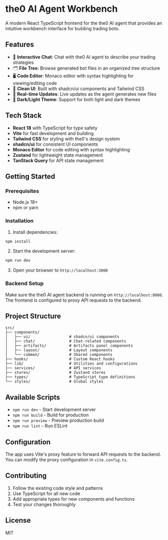 # the0 AI Agent Workbench

A modern React TypeScript frontend for the the0 AI agent that provides an intuitive workbench interface for building trading bots.

## Features

- 💬 **Interactive Chat**: Chat with the0 AI agent to describe your trading strategies
- 🗂️ **File Tree**: Browse generated bot files in an organized tree structure
- 🖥️ **Code Editor**: Monaco editor with syntax highlighting for viewing/editing code
- 🎨 **Clean UI**: Built with shadcn/ui components and Tailwind CSS
- 🔄 **Real-time Updates**: Live updates as the agent generates new files
- 🌙 **Dark/Light Theme**: Support for both light and dark themes

## Tech Stack

- **React 18** with TypeScript for type safety
- **Vite** for fast development and building
- **Tailwind CSS** for styling with the0's design system
- **shadcn/ui** for consistent UI components
- **Monaco Editor** for code editing with syntax highlighting
- **Zustand** for lightweight state management
- **TanStack Query** for API state management

## Getting Started

### Prerequisites

- Node.js 18+
- npm or yarn

### Installation

1. Install dependencies:

```bash
npm install
```

2. Start the development server:

```bash
npm run dev
```

3. Open your browser to `http://localhost:3000`

### Backend Setup

Make sure the the0 AI agent backend is running on `http://localhost:8000`. The frontend is configured to proxy API requests to the backend.

## Project Structure

```
src/
├── components/
│   ├── ui/                 # shadcn/ui components
│   ├── chat/               # Chat-related components
│   ├── artifacts/          # Artifacts panel components
│   ├── layout/             # Layout components
│   └── common/             # Shared components
├── hooks/                  # Custom React hooks
├── lib/                    # Utilities and configurations
├── services/               # API services
├── stores/                 # Zustand stores
├── types/                  # TypeScript type definitions
└── styles/                 # Global styles
```

## Available Scripts

- `npm run dev` - Start development server
- `npm run build` - Build for production
- `npm run preview` - Preview production build
- `npm run lint` - Run ESLint

## Configuration

The app uses Vite's proxy feature to forward API requests to the backend. You can modify the proxy configuration in `vite.config.ts`.

## Contributing

1. Follow the existing code style and patterns
2. Use TypeScript for all new code
3. Add appropriate types for new components and functions
4. Test your changes thoroughly

## License

MIT

